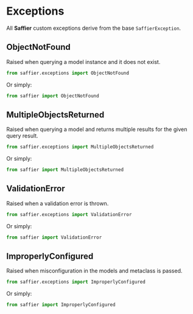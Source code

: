 # Exceptions

All **Saffier** custom exceptions derive from the base `SaffierException`.

## ObjectNotFound

Raised when querying a model instance and it does not exist.

```python
from saffier.exceptions import ObjectNotFound
```

Or simply:

```python
from saffier import ObjectNotFound
```

## MultipleObjectsReturned

Raised when querying a model and returns multiple results for the given query result.

```python
from saffier.exceptions import MultipleObjectsReturned
```

Or simply:

```python
from saffier import MultipleObjectsReturned
```

## ValidationError

Raised when a validation error is thrown.

```python
from saffier.exceptions import ValidationError
```

Or simply:

```python
from saffier import ValidationError
```

## ImproperlyConfigured

Raised when misconfiguration in the models and metaclass is passed.

```python
from saffier.exceptions import ImproperlyConfigured
```

Or simply:

```python
from saffier import ImproperlyConfigured
```
